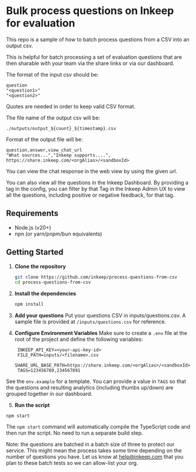 # Bulk process questions on Inkeep for evaluation

This repo is a sample of how to batch process questions from a CSV into an output csv.

This is helpful for batch processing a set of evaluation questions that are then sharable with your team via the share links or via our dashboard.

The format of the input csv should be:

```
question
"<question1>"
"<question2>"
```

Quotes are needed in order to keep valid CSV format.

The file name of the output csv will be:

`./outputs/output_${count}_${timestamp}.csv`

Format of the output file will be:

```
question,answer,view_chat_url
"What sources...","Inkeep supports....", https://share.inkeep.com/<orgAlias>/<sandboxId>
```

You can view the chat response in the web view by using the given url.

You can also view all the questions in the Inkeep Dashboard. By providing a tag in the config, you can filter by that Tag in the Inkeep Admin UX to view all the questions, including positive or negative feedback, for that tag.

## Requirements

- Node.js (v20+)
- npn (or yarn/pnpm/bun equivalents)

## Getting Started

1. **Clone the repository**

   ```bash
   git clone https://github.com/inkeep/process-questions-from-csv
   cd process-questions-from-csv
   ```

2. **Install the dependencies**

   ```bash
   npm install
   ```

3. **Add your questions**
   Put your questions CSV in inputs/questions.csv. A sample file is provided at `/inputs/questions.csv` for reference.

4. **Configure Environment Variables**
   Make sure to create a `.env` file at the root of the project and define the following variables:

   ```env
    INKEEP_API_KEY=<your-api-key-id>
    FILE_PATH=inputs/<filename>.csv
    SHARE_URL_BASE_PATH=https://share.inkeep.com/<orgAlias>/<sandboxId>
    TAGS=123456789,234567891
   ```

See the `env.example` for a template. You can provide a value in `TAGS` so that the questions and resulting analytics (including thumbs up/down) are grouped together in our dashboard.

5. **Run the script**

```
npm start
```

The `npm start` command will automatically compile the TypeScript code and then run the script. No need to run a separate build step.

Note: the questions are batched in a batch size of three to protect our service. This might mean the process takes some time depending on the number of questions you have.
Let us know at help@inkeep.com that you plan to these batch tests so we can allow-list your org.
